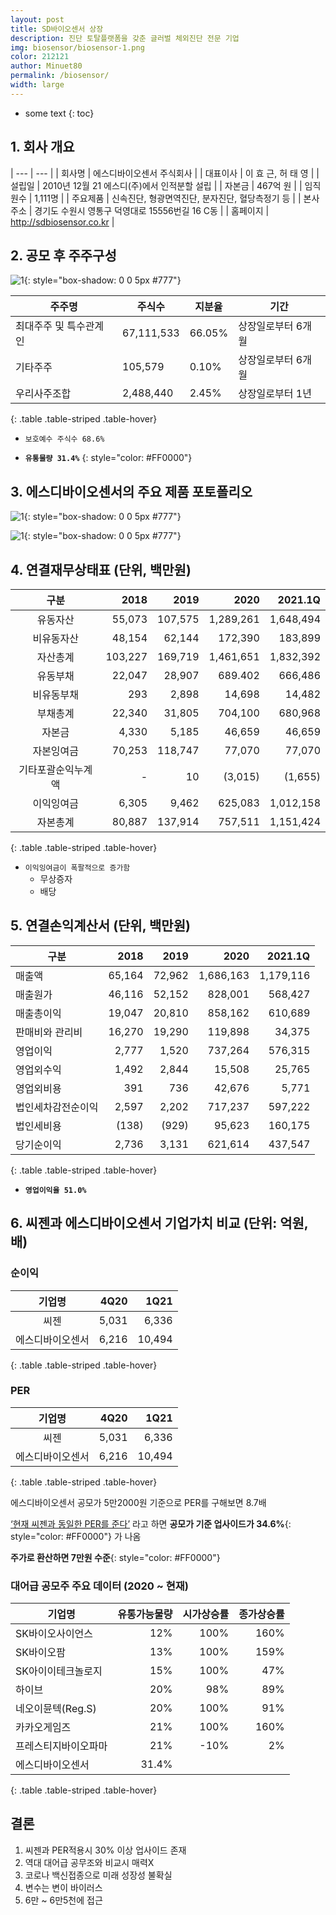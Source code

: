 ```yaml
---
layout: post
title: SD바이오센서 상장
description: 진단 토탈플랫폼을 갖춘 글러벌 체외진단 전문 기업
img: biosensor/biosensor-1.png
color: 212121
author: Minuet80
permalink: /biosensor/
width: large
---
```


* some text
{: toc}

## 1. 회사 개요

| --- | --- |
| 회사명 | 에스디바이오센서 주식회사 |
| 대표이사 | 이 효 근, 허 태 영 |
| 설립일 | 2010년 12월 21 에스디(주)에서 인적분할 설립 |
| 자본금 | 467억 원 |
| 임직원수 | 1,111명 |
| 주요제품 | 신속진단, 형광면역진단, 분자진단, 혈당측정기 등 |
| 본사주소 | 경기도 수원시 영통구 덕영대로 15556번길 16 C동 |
| 홈페이지 | http://sdbiosensor.co.kr |

## 2. 공모 후 주주구성

![1]({{site.baseurl}}/images/biosensor/biosensor-2.png){: style="box-shadow: 0 0 5px #777"}

| 주주명 | 주식수 | 지분율 | 기간 |
| --- | --- | --- | --- |
| 최대주주 및 특수관계인 | 67,111,533 | 66.05% | 상장일로부터 6개월 |
| 기타주주 | 105,579 | 0.10% | 상장일로부터 6개월 |
| 우리사주조합 | 2,488,440 | 2.45% | 상장일로부터 1년 |
{: .table .table-striped .table-hover}

- ``보호예수 주식수 68.6%``

- **``유통물량 31.4%``**
{: style="color: #FF0000"}


## 3. 에스디바이오센서의 주요 제품 포토폴리오 

![1]({{site.baseurl}}/images/biosensor/biosensor-3.png){: style="box-shadow: 0 0 5px #777"}

![1]({{site.baseurl}}/images/biosensor/biosensor-4.png){: style="box-shadow: 0 0 5px #777"}

## 4. 연결재무상태표 (단위, 백만원)

| 구분 | 2018 | 2019 | 2020 | 2021.1Q |
| :---: | ---: | ---: | ---: | ---: |
| 유동자산 | 55,073 | 107,575 | 1,289,261 | 1,648,494 |
| 비유동자산 | 48,154 | 62,144 | 172,390 | 183,899 |
| 자산총계 | 103,227 | 169,719 | 1,461,651 | 1,832,392 |
| 유동부채 | 22,047 | 28,907 | 689.402 | 666,486 |
| 비유동부채| 293 | 2,898 | 14,698 | 14,482 |
| 부채총계 | 22,340 | 31,805 | 704,100 | 680,968 |
| 자본금 | 4,330 | 5,185 | 46,659 | 46,659 |
| 자본잉여금 | 70,253 | 118,747 | 77,070 | 77,070 |
| 기타포괄순익누계액 | - | 10 | (3,015) | (1,655) |
| 이익잉여금 | 6,305 | 9,462 | 625,083 | 1,012,158 |
| 자본총계 | 80,887 | 137,914 | 757,511 | 1,151,424 |
{: .table .table-striped .table-hover}

- ``이익잉여금이 폭팔적으로 증가함 ``
  - 무상증자
  - 배당

## 5. 연결손익계산서 (단위, 백만원)

| 구분 | 2018 | 2019 | 2020 | 2021.1Q |
| --- | ---: | ---: | ---: | ---: |
| 매출액 | 65,164 | 72,962 | 1,686,163 | 1,179,116 |
| 매출원가 | 46,116 | 52,152 | 828,001 | 568,427 |
| 매출총이익 | 19,047 | 20,810 | 858,162 | 610,689 |
| 판매비와 관리비 | 16,270 | 19,290 | 119,898 | 34,375 |
| 영업이익 | 2,777 | 1,520 | 737,264 | 576,315 |
| 영업외수익 | 1,492 | 2,844 | 15,508 | 25,765 |
| 영업외비용 | 391 | 736 | 42,676 | 5,771 |
| 법인세차감전순이익 | 2,597 | 2,202 | 717,237 | 597,222 |
| 법인세비용 | (138) | (929) | 95,623 | 160,175 |
| 당기순이익 | 2,736 | 3,131 | 621,614 | 437,547 |
{: .table .table-striped .table-hover}

- **``영업이익율 51.0%``**

## 6. 씨젠과 에스디바이오센서 기업가치 비교 (단위: 억원, 배)

### 순이익

| 기업명 | 4Q20 | 1Q21 |
| :---: | ---: | ---: |
| 씨젠 | 5,031 | 6,336 |
| 에스디바이오센서 | 6,216 | 10,494 |
{: .table .table-striped .table-hover}

### PER

| 기업명 | 4Q20 | 1Q21 |
| :---: | ---: | ---: |
| 씨젠 | 5,031 | 6,336 |
| 에스디바이오센서 | 6,216 | 10,494 |
{: .table .table-striped .table-hover}

에스디바이오센서 공모가 5만2000원 기준으로 PER를 구해보면 8.7배

<u>‘현재 씨젠과 동일한 PER를 준다’</u> 라고 하면 **공모가 기준 업사이드가 34.6%**{: style="color: #FF0000"} 가 나옴

**주가로 환산하면 7만원 수준**{: style="color: #FF0000"}

### 대어급 공모주 주요 데이터 (2020 ~ 현재)

| 기업명 | 유통가능물량 | 시가상승률 | 종가상승률 |
| --- | ---: | ---: | ---: |
| SK바이오사이언스 | 12% | 100% | 160% |
| SK바이오팜 | 13% | 100% | 159% |
| SK아이이테크놀로지 | 15% | 100% | 47% |
| 하이브 | 20% | 98% | 89% |
| 네오이뮨텍(Reg.S) | 20% | 100% | 91% |
| 카카오게임즈 | 21% | 100% | 160% |
| 프레스티지바이오파마 | 21% | -10% | 2% |
| 에스디바이오센서 | 31.4% |  |  |
{: .table .table-striped .table-hover}

## 결론

1. 씨젠과 PER적용시 30% 이상 업사이드 존재
1. 역대 대어급 공무조와 비교시 매력X
1. 코로나 백신접종으로 미래 성장성 불확실
1. 변수는 변이 바이러스
1. 6만 ~ 6만5천에 접근